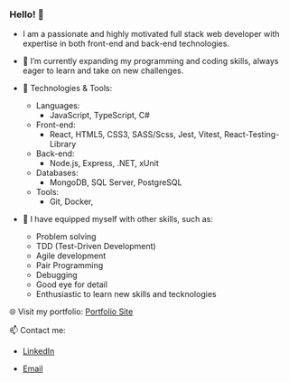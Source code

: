 ### Hello! 👋

- I am a passionate and highly motivated full stack web developer with expertise in both front-end and back-end technologies.

- 🌱 I’m currently expanding my programming and coding skills, always eager to learn and take on new challenges.

- 🔧 Technologies & Tools:

    - Languages:
        - JavaScript, TypeScript, C#
    - Front-end: 
        - React, HTML5, CSS3, SASS/Scss, Jest, Vitest, React-Testing-Library
    - Back-end: 
        - Node.js, Express, .NET, xUnit
    - Databases: 
        - MongoDB, SQL Server, PostgreSQL
    - Tools: 
        - Git, Docker, 
- 🤹️ I have equipped myself with other skills, such as:
  - Problem solving
  - TDD (Test-Driven Development)
  - Agile development
  - Pair Programming
  - Debugging
  - Good eye for detail
  - Enthusiastic to learn new skills and tecknologies 


🌐 Visit my portfolio: [Portfolio Site](https://portifolio-hassen.netlify.app/)

📫 Contact me:

- [LinkedIn](https://www.linkedin.com/in/hassen-abdela/)

- [Email](hassenbest23@gmail.com)
  

<!--
**Hassen-Ahmed/Hassen-Ahmed** is a ✨ _special_ ✨ repository because its `README.md` (this file) appears on your GitHub profile.

Here are some ideas to get you started:

- 🔭 I’m currently working on ...
- 🌱 I’m currently learning ...
- 👯 I’m looking to collaborate on ...
- 🤔 I’m looking for help with ...
- 💬 Ask me about ...
- 📫 How to reach me: ...
- 😄 Pronouns: ...
- ⚡ Fun fact: ...
-->
